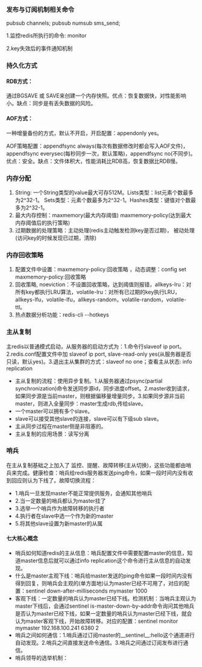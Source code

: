 ### 发布与订阅机制相关命令
pubsub channels; pubsub numsub sms_send;

1.监控redis所执行的命令: monitor

2.key失效后的事件通知机制
### 持久化方式
#### RDB方式：
通过BGSAVE 或 SAVE来创建一个内存快照。优点：恢复数据快，对性能影响小。缺点：同步是有丢失数据的风险。
#### AOF方式：
一种增量备份的方式，默认不开启，开启配置：appendonly yes。

AOF策略配置：appendfsync always(每次有数据修改时都会写入AOF文件)，appendfsync everysec(每秒同步一次，默认策略)，appendfsync no(不同步)。优点：安全。缺点：文件体积大，性能消耗比RDB高，恢复数据比RDB慢。
### 内存分配
1. String: 一个String类型的value最大可存512M。Lists类型：list元素个数最多为2^32-1。 Sets类型：元素个数最多为2^32-1。Hashes类型：键值对个数最多为2^32-1。
2. 最大内存控制：maxmemory(最大内存阈值)   maxmemory-policy(达到最大内存阈值后的执行策略)
3. 过期数据的处理策略：主动处理(redis主动触发检测key是否过期)， 被动处理(访问key的时候发现已过期，清除)
### 内存回收策略
1. 配置文件中设置：maxmemory-policy:回收策略 ，动态调整：config set maxmemory-policy:回收策略
2. 回收策略, noeviction：不设置回收策略，达到阈值则报错，allkeys-lru：对所有key都执行LRU算法，volatile-lru：对所有已过期的key执行LRU，allkeys-lfu，volatile-lfu，allkeys-random，volatile-random，volatile-ttl。
3. 热点数据分析功能：redis-cli --hotkeys
### 主从复制
主redis以普通模式启动，从服务器的启动方式为：1.命令行slaveof ip port。 2.redis.conf配置文件中加 slaveof ip port, slave-read-only yes(从服务器是否只读，默认yes)。3.退出主从集群的方式：slaveof no one；查看主从状态: info replication
* 主从复制的流程：使用异步复制。1.从服务器通过psync(partial synchronization)命令发送同步源id，同步进度offset。2.master收到请求，如果同步源是当前master，则根据偏移量增量同步。3.如果同步源非当前master，则进入全量同步：master生成rdb,传给slave。
* 一个master可以拥有多个slave。
* slave可以接受其他slave的连接，slave可以有下级sub slave。
* 主从同步过程在master侧是非阻塞的。
* 主从复制的应用场景：读写分离
### 哨兵
在主从复制基础之上加入了 监控、提醒、故障转移(主从切换)，这些功能都由哨兵来完成。健康检查：哨兵给redis服务器发送ping命令，如果一段时间内没有收到回应则认为下线了。故障切换流程：
* 1.哨兵一旦发现master不能正常提供服务，会通知其他哨兵
* 2.当一定数量的哨兵都认为master挂了
* 3.选举一个哨兵作为故障转移的执行者
* 4.执行者在slave中选一个作为新的master
* 5.将其他slave设置为新master的从属
#### 七大核心概念
* 哨兵如何知道redis的主从信息：哨兵配置文件中需要配置master的信息，知道master信息后就可以通过info replication这个命令进行主从信息的自动发现。
* 什么是master主观下线：哨兵给master发送的ping命令如果一段时间内没有得到回复，则哨兵会主观的(单方面地)认为master已经不可用了，对应的配置：sentinel down-after-milliseconds mymaster 1000
* 客观下线：一定数量的哨兵认为master已经下线。检测机制：当哨兵主观认为master下线后，会通过sentinel is-master-down-by-addr命令询问其他哨兵是否认为master已经下线，如果一定数量的哨兵认为master已经下线，就会认为master客观下线，开始故障转移。对应的配置：sentinel monitor mymaster 192.168.100.241 6380 2
* 哨兵之间如何通信：1.哨兵通过订阅master的__sentinel__:hello这个通道进行自动发现。2.哨兵之间直接发送命令通信。3.哨兵之间通过订阅发布进行通信。
* 哨兵领导的选举机制：
